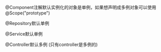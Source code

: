 @Component注解默认实例化的对象是单例，如果想声明成多例对象可以使用@Scope("prototype")

@Repository默认单例

@Service默认单例

@Controller默认多例   (只有controller是多例的)